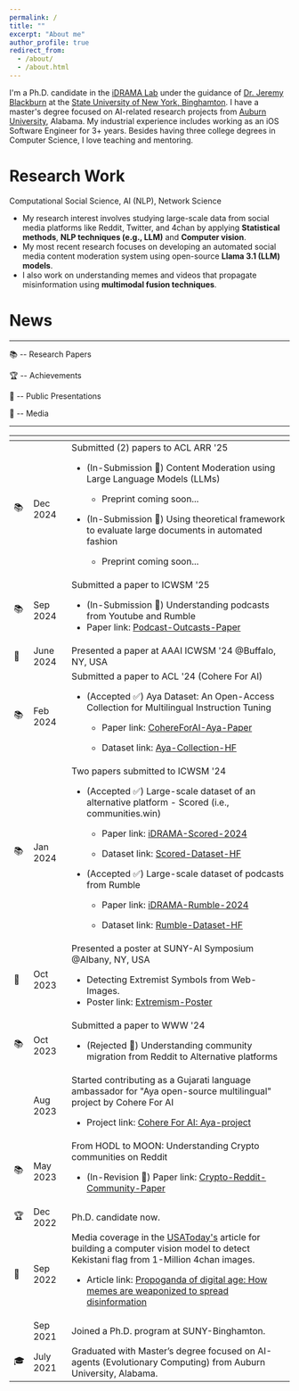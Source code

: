 ```yaml
---
permalink: /
title: ""
excerpt: "About me"
author_profile: true
redirect_from: 
  - /about/
  - /about.html
---
```

I'm a Ph.D. candidate in the [iDRAMA Lab](http://idrama.science) under the guidance of [Dr. Jeremy Blackburn](https://scholar.google.com/citations?user=W_ApnIUAAAAJ&hl=en) at the [State University of New York, Binghamton](https://www.binghamton.edu/). I have a master's degree focused on AI-related research projects from [Auburn University](auburn.edu/), Alabama. My industrial experience includes working as an iOS Software Engineer for 3+ years. Besides having three college degrees in Computer Science, I love teaching and mentoring.

Research Work
======
Computational Social Science, AI (NLP), Network Science

*	My research interest involves studying large-scale data from social media platforms like Reddit, Twitter, and 4chan by applying **Statistical methods**, **NLP techniques (e.g., LLM)** and **Computer vision**.
* My most recent research focuses on developing an automated social media content moderation system using open-source **Llama 3.1 (LLM) models**.
* I also work on understanding memes and videos that propagate misinformation using **multimodal fusion techniques**.
<!-- *	Another direction in my research is detecting coordinated groups from social media platforms using **Graph-algorithms (Social Networks)** in an **unsupervised** fashion. -->
<!-- During master's degree at Auburn University, I gained knowledge on **developing AI agents** using Evolutionary algorithms that evolves human-interpreted strategies through Genetic programming. -->

News
======

--------------------------------

📚 -- Research Papers

🏆 -- Achievements

🎥 -- Public Presentations

📸 -- Media

--------------------------------

<table>
  <thead>
    <tr>
      <th></th>
      <th></th>
      <th></th>
    </tr>
  </thead>
  <tbody>
    <tr>
      <td>📚</td>
      <td>Dec 2024</td>
      <td>
          Submitted (2) papers to ACL ARR '25
          <ul>
            <li>(In-Submission 🥘) Content Moderation using Large Language Models (LLMs)</li>
            <ul><li>Preprint coming soon...</li></ul>
            <!-- <ul><li>Paper link: <a href="https://scholar.google.com/citations?user=8SNiVc4AAAAJ&hl=en">Preprint coming soon...</a></li></ul> -->
          </ul>
          <ul>
            <li>(In-Submission 🥘) Using theoretical framework to evaluate large documents in automated fashion</li>
            <ul><li>Preprint coming soon...</li></ul>
            <!-- <ul><li>Paper link: <a href="https://scholar.google.com/citations?user=8SNiVc4AAAAJ&hl=en">Preprint coming soon...</a></li></ul> -->
          </ul>
      </td>
    </tr>
    <tr>
      <td>📚</td>
      <td>Sep 2024</td>
      <td>
          Submitted a paper to ICWSM '25
          <ul>
            <li>(In-Submission 🥘) Understanding podcasts from Youtube and Rumble</li>
            <li>Paper link: <a href="https://arxiv.org/abs/2406.14460">Podcast-Outcasts-Paper</a></li>
          </ul>
      </td>
    </tr>
    <tr>
      <td>🎥</td>
      <td>June 2024</td>
      <td>Presented a paper at AAAI ICWSM '24 @Buffalo, NY, USA
      </td>
    </tr>
    <tr>
      <td>📚</td>
      <td>Feb 2024</td>
      <td>
          Submitted a paper to ACL '24 (Cohere For AI)
          <ul>
            <li>(Accepted ✅) Aya Dataset: An Open-Access Collection for Multilingual Instruction Tuning</li>
            <ul><li>Paper link: <a href="https://arxiv.org/abs/2402.06619">CohereForAI-Aya-Paper</a></li></ul>
            <ul><li>Dataset link: <a href="https://huggingface.co/datasets/CohereForAI/aya_collection">Aya-Collection-HF</a></li></ul>
          </ul>
      </td>
    </tr>
    <tr>
      <td>📚</td>
      <td>Jan 2024</td>
      <td>
          Two papers submitted to ICWSM '24
          <ul>
            <li>(Accepted ✅) Large-scale dataset of an alternative platform - Scored (i.e., communities.win)</li>
            <ul><li>Paper link: <a href="https://ojs.aaai.org/index.php/ICWSM/article/view/31444">iDRAMA-Scored-2024</a></li></ul>
            <ul><li>Dataset link: <a href="https://huggingface.co/datasets/iDRAMALab/iDRAMA-scored-2024">Scored-Dataset-HF</a></li></ul>
          </ul>
          <ul>
            <li>(Accepted ✅) Large-scale dataset of podcasts from Rumble</li>
            <ul><li>Paper link: <a href="https://workshop-proceedings.icwsm.org/pdf/2024_07.pdf">iDRAMA-Rumble-2024</a></li></ul>
            <ul><li>Dataset link: <a href="https://huggingface.co/datasets/iDRAMALab/iDRAMA-rumble-2024">Rumble-Dataset-HF</a></li></ul>
          </ul>
      </td>
    </tr>
    <tr>
      <td>🎥</td>
      <td>Oct 2023</td>
      <td>
          Presented a poster at SUNY-AI Symposium @Albany, NY, USA
          <ul>
            <li>Detecting Extremist Symbols from Web-Images.</li>
            <li>Poster link: <a href="https://drive.google.com/file/d/10qklakUNNcrYEaSfaJHsxbcEnsr4XKS_/view">Extremism-Poster</a></li>
          </ul>
      </td>
    </tr>
    <tr>
      <td>📚</td>
      <td>Oct 2023</td>
      <td>Submitted a paper to WWW '24
        <ul>
          <li>(Rejected 🔴) Understanding community migration from Reddit to Alternative platforms</li>
        </ul>
      </td>
    </tr>
    <tr>
      <td></td>
      <td>Aug 2023</td>
      <td>
        Started contributing as a Gujarati language ambassador for "Aya open-source multilingual" project by Cohere For AI
          <ul>
            <li>Project link: <a href="https://cohere.com/research/aya">Cohere For AI: Aya-project</a></li>
          </ul>
      </td>
    </tr>
    <tr>
      <td>📚</td>
      <td>May 2023</td>
      <td>
        From HODL to MOON: Understanding Crypto communities on Reddit
          <ul>
            <li>(In-Revision 🥘) Paper link: <a href="https://arxiv.org/abs/2312.08394">Crypto-Reddit-Community-Paper</a></li>
          </ul>
      </td>
    </tr>
    <tr>
      <td>🏆</td>
      <td>Dec 2022</td>
      <td>
        Ph.D. candidate now.
      </td>
    </tr>
    <tr>
      <td>📸</td>
      <td>Sep 2022</td>
      <td>
          Media coverage in the <a href="https://drive.google.com/file/d/1beU3W5MGDkifbrsc4IagDvfaMys2pUPD/view?usp=sharing">USAToday's</a> article for building a computer vision model to detect Kekistani flag from 1-Million 4chan images.
          <ul>
            <li>Article link: <a href="https://www.benton.org/content/propaganda-digital-age-how-memes-are-weaponized-spread-disinformation-usa-today">Propoganda of digital age: How memes are weaponized to spread disinformation</a></li>
          </ul>
      </td>
    </tr>
    <tr>
      <td></td>
      <td>Sep 2021 </td>
      <td>
        Joined a Ph.D. program at SUNY-Binghamton.
      </td>
    </tr>
    <tr>
      <td>🎓</td>
      <td>July 2021</td>
      <td>
        Graduated with Master’s degree focused on AI-agents (Evolutionary Computing) from Auburn University, Alabama.
      </td>
    </tr>
  </tbody>
</table>
